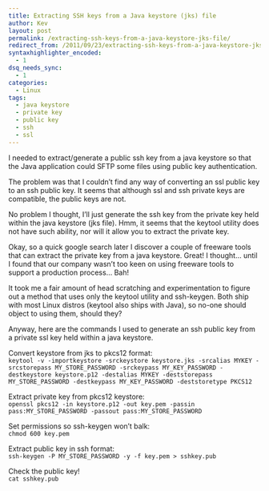```yaml
---
title: Extracting SSH keys from a Java keystore (jks) file
author: Kev
layout: post
permalink: /extracting-ssh-keys-from-a-java-keystore-jks-file/
redirect_from: /2011/09/23/extracting-ssh-keys-from-a-java-keystore-jks-file/
syntaxhighlighter_encoded:
  - 1
dsq_needs_sync:
  - 1
categories:
  - Linux
tags:
  - java keystore
  - private key
  - public key
  - ssh
  - ssl
---
```

I needed to extract/generate a public ssh key from a java keystore so that the Java application could SFTP some files using public key authentication.

The problem was that I couldn&#8217;t find any way of converting an ssl public key to an ssh public key. It seems that although ssl and ssh private keys are compatible, the public keys are not.<!--more-->

No problem I thought, I&#8217;ll just generate the ssh key from the private key held within the java keystore (jks file). Hmm, it seems that the keytool utility does not have such ability, nor will it allow you to extract the private key.

Okay, so a quick google search later I discover a couple of freeware tools that can extract the private key from a java keystore. Great! I thought&#8230; until I found that our company wasn&#8217;t too keen on using freeware tools to support a production process&#8230; Bah!

It took me a fair amount of head scratching and experimentation to figure out a method that uses only the keytool utility and ssh-keygen. Both ship with most Linux distros (keytool also ships with Java), so no-one should object to using them, should they?

Anyway, here are the commands I used to generate an ssh public key from a private ssl key held within a java keystore.

Convert keystore from jks to pkcs12 format:  
`keytool -v -importkeystore -srckeystore keystore.jks -srcalias MYKEY -srcstorepass MY_STORE_PASSWORD -srckeypass MY_KEY_PASSWORD -destkeystore keystore.p12 -destalias MYKEY -deststorepass MY_STORE_PASSWORD -destkeypass MY_KEY_PASSWORD -deststoretype PKCS12`

Extract private key from pkcs12 keystore:  
`openssl pkcs12 -in keystore.p12 -out key.pem -passin pass:MY_STORE_PASSWORD -passout pass:MY_STORE_PASSWORD`

Set permissions so ssh-keygen won&#8217;t balk:  
`chmod 600 key.pem`

Extract public key in ssh format:  
`ssh-keygen -P MY_STORE_PASSWORD -y -f key.pem > sshkey.pub`

Check the public key!  
`cat sshkey.pub`